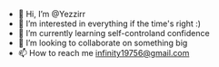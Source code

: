 - 👋 Hi, I’m @Yezzirr
- 👀 I’m interested in everything if the time's right :)
- 🌱 I’m currently learning self-controland confidence
- 💞️ I’m looking to collaborate on something big
- 📫 How to reach me infinity19756@gmail.com

<!---
Yezzirr/Yezzirr is a ✨ special ✨ repository because its `README.md` (this file) appears on your GitHub profile.
You can click the Preview link to take a look at your changes.
--->

